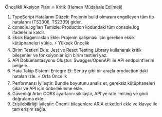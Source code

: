 Öncelikli Aksiyon Planı
🔥 Kritik (Hemen Müdahale Edilmeli)
1.	TypeScript Hatalarını Düzelt: Projenin build olmasını engelleyen tüm tip hatalarını (TS2308, TS2339) gider.
2.	console.log'ları Temizle: Production kodundaki tüm console.log ifadelerini kaldır.
3.	Eksik Bağımlılıkları Ekle: Projenin çalışması için gereken eksik kütüphaneleri yükle.
⚡ Yüksek Öncelik
4.	Birim Testleri Ekle: Jest ve React Testing Library kullanarak kritik bileşenler ve fonksiyonlar için birim testleri yaz.
5.	API Dokümantasyonu Oluştur: Swagger/OpenAPI ile API endpoint'lerini belgele.
6.	Hata Takip Sistemi Entegre Et: Sentry gibi bir araçla production'daki hataları izle.
⭐ Orta Öncelik
7.	Performansı İyileştir: Bundle boyutunu analiz et, gereksiz kütüphaneleri çıkar ve API için önbellekleme ekle.
8.	Güvenliği Artır: CORS ayarlarını sıkılaştır, API'ye rate limiting ve girdi doğrulama ekle.
9.	Erişilebilirliği İyileştir: Önemli bileşenlere ARIA etiketleri ekle ve klavye ile tam erişim sağla.
